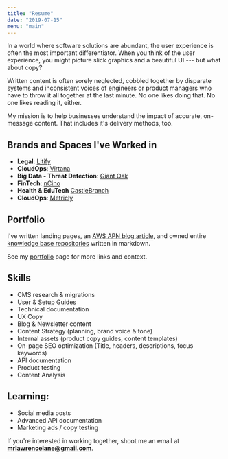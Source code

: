 ```yaml
---
title: "Resume"
date: "2019-07-15"
menu: "main"
---
```


In a world where software solutions are abundant, the user experience is often the most important differentiator. When you think of the user experience, you might picture slick graphics and a beautiful UI --- but what about copy?

Written content is often sorely neglected, cobbled together by disparate systems and inconsistent voices of engineers or product managers who have to throw it all together at the last minute. No one likes doing that. No one likes reading it, either.

My mission is to help businesses understand the impact of accurate, on-message content. That includes it's delivery methods, too.

## Brands and Spaces I've Worked in

- **Legal**: [Litify][10]
- **CloudOps**: [Virtana][11]
- **Big Data - Threat Detection**: [Giant Oak][12]
- **FinTech**: [nCino][1]
- **Health & EduTech** [CastleBranch][2]
- **CloudOps**: [Metricly][3]

## Portfolio
  I've written landing pages, an [AWS APN blog article][4], and owned entire [knowledge base repositories][5] written in markdown.

  See my [portfolio][13] page for more links and context.

## Skills

- CMS research & migrations
- User & Setup Guides
- Technical documentation
- UX Copy
- Blog & Newsletter content
- Content Strategy (planning, brand voice & tone)
- Internal assets (product copy guides, content templates)
- On-page SEO optimization (Title, headers, descriptions, focus keywords)
- API documentation
- Product testing
- Content Analysis

## Learning:

- Social media posts
- Advanced API documentation
- Marketing ads / copy testing

If you're interested in working together, shoot me an email at **mrlawrencelane@gmail.com**.

[1]: https://www.ncino.com
[2]: https://www.castlebranch.com
[3]: https://www.metricly.com
[4]: https://aws.amazon.com/blogs/apn/how-to-optimize-your-aws-workload-cost-with-capgemini-and-metricly/
[5]: https://docs.metricly.com

[10]: https://www.litify.com/
[11]: https://www.virtana.com/
[12]: https://www.giantoak.com/
[13]: /portfolio 
